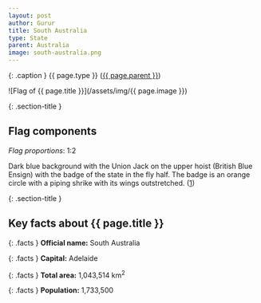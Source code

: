 ```yaml
---
layout: post
author: Gurur
title: South Australia
type: State
parent: Australia
image: south-australia.png
---
```

{: .caption }
{{ page.type }} ([{{ page.parent }}](/2019/03/11/australia.html))

![Flag of {{ page.title }}](/assets/img/{{ page.image }})

{: .section-title }
## Flag components

*Flag proportions*: 1:2

Dark blue background with the Union Jack on the upper hoist (British Blue Ensign) with the badge of the state in the fly half. The badge is an orange circle with a piping shrike with its wings outstretched. (<span class="source-link">[1](https://en.wikipedia.org/wiki/South_Australia)</span>)

{: .section-title }
## Key facts about {{ page.title }}

{: .facts }
**Official name:** South Australia

{: .facts }
**Capital:** Adelaide

{: .facts }
**Total area:** 1,043,514 km<sup>2</sup>

{: .facts }
**Population:** 1,733,500
